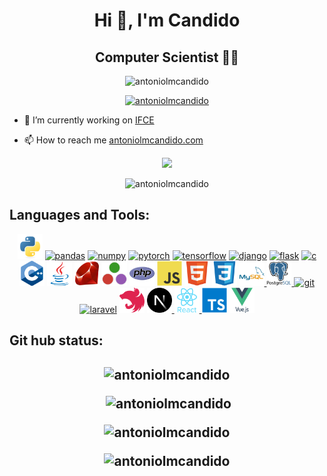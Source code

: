 <h1 align="center">Hi 👋, I'm Candido</h1>
<h2 align="center">Computer Scientist 🧑‍💻</h2>

<p align="center"> <img src="https://komarev.com/ghpvc/?username=antoniolmcandido&label=Profile%20views&color=0e75b6&style=flat&rank=-?" alt="antoniolmcandido" /> </p>

<p align="center"> <a href="https://github.com/ryo-ma/github-profile-trophy"><img src="https://github-profile-trophy.vercel.app/?username=antoniolmcandido" alt="antoniolmcandido" /></a> </p>

- 🔭 I’m currently working on [IFCE](https://ifce.edu.br)

- 📫 How to reach me [antoniolmcandido.com](https://antoniolmcandido.com)

<p align="center"> <a href="https://www.linkedin.com/in/antoniolmcandido" target="_blank" rel="noreferrer"> <img src="https://img.shields.io/badge/-Linkedin-blue?style=for-the-badge&logo=Linkedin&logoColor=white&link"/></a>

<p align="center"><img width="300" src="https://i2.wp.com/allhtaccess.info/wp-content/uploads/2018/03/programming.gif?fit=1281%2C716&ssl=1" alt="antoniolmcandido" /></p>

<h2 align="left">Languages and Tools:</h2>
<p align="center"> <a href="https://www.python.org" target="_blank" rel="noreferrer"> <img src="https://raw.githubusercontent.com/devicons/devicon/master/icons/python/python-original.svg" alt="python" width="40" height="40"/></a> <a href="https://pandas.pydata.org" target="_blank" rel="noreferrer"> <img src="https://cdn.jsdelivr.net/gh/devicons/devicon/icons/pandas/pandas-original-wordmark.svg" alt="pandas" height="40" width="40"/></a> <a href="https://numpy.org" target="_blank" rel="noreferrer"><img src="https://cdn.jsdelivr.net/gh/devicons/devicon/icons/numpy/numpy-original-wordmark.svg" alt="numpy" height="40" width="40" /></a> <a href="https://pytorch.org" target="_blank" rel="noreferrer"><img src="https://www.vectorlogo.zone/logos/pytorch/pytorch-icon.svg" alt="pytorch" height="40" width="40"/></a> <a href="https://www.tensorflow.org" target="_blank" rel="noreferrer"><img src="https://www.vectorlogo.zone/logos/tensorflow/tensorflow-icon.svg" alt="tensorflow" height="40" width="40"/></a> <a href="https://www.djangoproject.com" target="_blank" rel="noreferrer"><img src="https://www.vectorlogo.zone/logos/djangoproject/djangoproject-icon.svg" alt="django" height="40" width="40"/></a> <a href="https://flask.palletsprojects.com/en/stable" target="_blank" rel="noreferrer"><img src="https://cdn.jsdelivr.net/gh/devicons/devicon/icons/flask/flask-original.svg" alt="flask" height="40" width="40"/></a> <a href="https://www.w3schools.com/c" target="_blank" rel="noreferrer"><img src="https://cdn.jsdelivr.net/gh/devicons/devicon/icons/c/c-original.svg" alt="c" height="40" width="40"/></a> <a href="https://www.w3schools.com/cpp" target="_blank" rel="noreferrer"> <img src="https://raw.githubusercontent.com/devicons/devicon/master/icons/cplusplus/cplusplus-original.svg" alt="cplusplus" height="40" width="40"/></a> <a href="https://www.java.com" target="_blank" rel="noreferrer"> <img src="https://raw.githubusercontent.com/devicons/devicon/master/icons/java/java-original.svg" alt="java" width="40" height="40"/></a> <a href="https://www.ruby-lang.org/" target="_blank" rel="noreferrer"> <img src="https://raw.githubusercontent.com/devicons/devicon/master/icons/ruby/ruby-original.svg" alt="ruby" width="40" height="40"/></a> <a href="https://julialang.org/" target="_blank" rel="noreferrer"> <img src="https://raw.githubusercontent.com/devicons/devicon/master/icons/julia/julia-original.svg" alt="julia" width="40" height="40"/></a> <a href="https://www.php.net/" target="_blank" rel="noreferrer"> <img src="https://raw.githubusercontent.com/devicons/devicon/master/icons/php/php-original.svg" alt="php" width="40" height="40"/></a> <a href="https://developer.mozilla.org/en-US/docs/Web/JavaScript" target="_blank" rel="noreferrer"> <img src="https://raw.githubusercontent.com/devicons/devicon/master/icons/javascript/javascript-original.svg" alt="javascript" width="40" height="40"/></a> <a href="https://www.w3schools.com/html/" target="_blank" rel="noreferrer"><img src="https://raw.githubusercontent.com/devicons/devicon/master/icons/html5/html5-original.svg" alt="html" height="40" width="40" /></a> <a href="https://www.w3schools.com/css/" target="_blank" rel="noreferrer"><img src="https://raw.githubusercontent.com/devicons/devicon/master/icons/css3/css3-original.svg" alt="css" height="40" width="40"/></a> <a href="https://www.mysql.com/" target="_blank" rel="noreferrer"> <img src="https://raw.githubusercontent.com/devicons/devicon/master/icons/mysql/mysql-original-wordmark.svg" alt="mysql" width="40" height="40"/> </a> <a href="https://www.postgresql.org" target="_blank" rel="noreferrer"> <img src="https://raw.githubusercontent.com/devicons/devicon/master/icons/postgresql/postgresql-original-wordmark.svg" alt="postgresql" width="40" height="40"/> </a> <a href="https://git-scm.com/" target="_blank" rel="noreferrer"> <img src="https://www.vectorlogo.zone/logos/git-scm/git-scm-icon.svg" alt="git" width="40" height="40"/></a> <a href="https://laravel.com/" target="_blank" rel="noreferrer"> <img src="https://upload.wikimedia.org/wikipedia/commons/thumb/9/9a/Laravel.svg/1969px-Laravel.svg.png" alt="laravel" width="40" height="40"/></a> <a href="https://nestjs.com/" target="_blank" rel="noreferrer"> <img src="https://raw.githubusercontent.com/devicons/devicon/master/icons/nestjs/nestjs-original.svg" alt="nestjs" width="40" height="40"/></a> <a href="https://nextjs.org/" target="_blank" rel="noreferrer"> <img src="https://raw.githubusercontent.com/devicons/devicon/master/icons/nextjs/nextjs-original.svg" alt="nextjs" width="40" height="40"/> </a> <a href="https://reactjs.org/" target="_blank" rel="noreferrer"> <img src="https://raw.githubusercontent.com/devicons/devicon/master/icons/react/react-original-wordmark.svg" alt="react" width="40" height="40"/> </a> <a href="https://www.typescriptlang.org/" target="_blank" rel="noreferrer"> <img src="https://raw.githubusercontent.com/devicons/devicon/master/icons/typescript/typescript-original.svg" alt="typescript" width="40" height="40"/></a> <a href="https://vuejs.org/" target="_blank" rel="noreferrer"> <img src="https://raw.githubusercontent.com/devicons/devicon/master/icons/vuejs/vuejs-original-wordmark.svg" alt="vuejs" width="40" height="40"/></a> </p>

<h2>Git hub status: <h2/>
<p align="center"><img src="https://github-readme-stats-git-master-antoniolmcandido.vercel.app/api/top-langs?username=antoniolmcandido&show_icons=true&locale=en&layout=compact" alt="antoniolmcandido" /></p>

<p align="center">&nbsp;<img src="https://github-readme-stats-git-master-antoniolmcandido.vercel.app/api?username=antoniolmcandido&show_icons=true&locale=en" alt="antoniolmcandido" /></p>

<p align="center"><img src="https://github-readme-streak-stats.herokuapp.com/?user=antoniolmcandido&" alt="antoniolmcandido" /></p>

<p align="center"><img src="https://user-images.githubusercontent.com/70382532/138322189-2db8df52-9dcb-40a0-88a8-c365466bd33d.gif" alt="antoniolmcandido" /></p>

